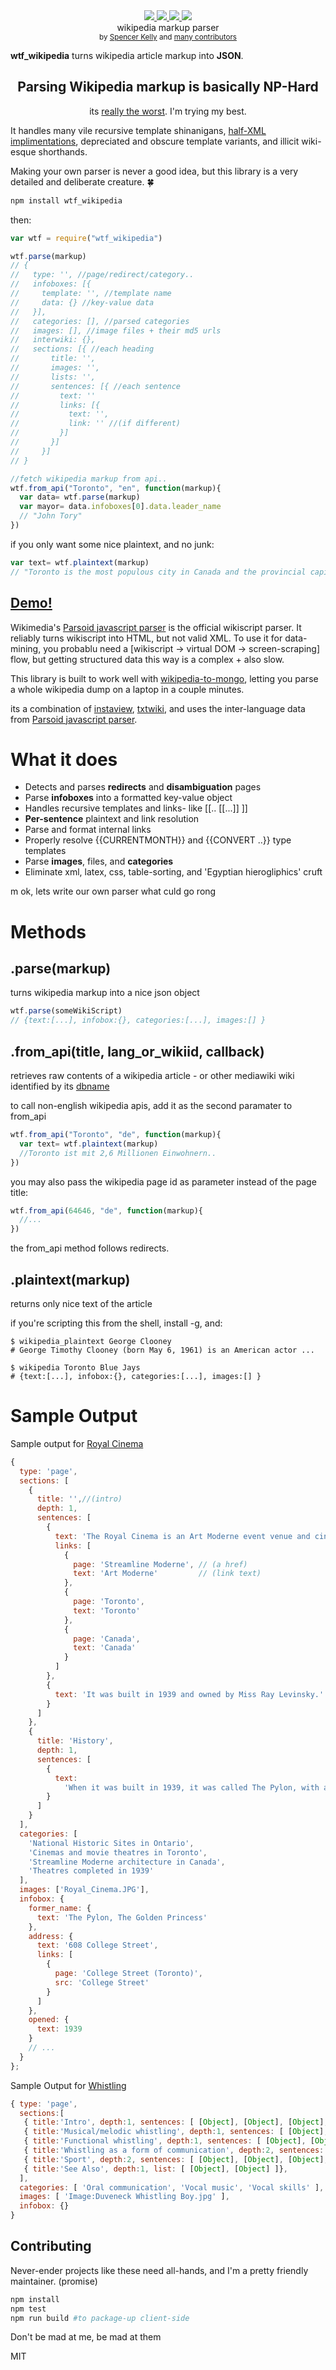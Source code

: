 <div align="center">
  <a href="https://www.codacy.com/app/spencerkelly86/wtf_wikipedia">
    <img src="https://api.codacy.com/project/badge/grade/e84f69487c9348ba9cd8e31031a05a4f" />
  </a>
  <a href="https://npmjs.org/package/wtf_wikipedia">
    <img src="https://img.shields.io/npm/v/wtf_wikipedia.svg?style=flat-square" />
  </a>
  <a href="https://nodejs.org/api/documentation.html#documentation_stability_index">
    <img src="https://img.shields.io/badge/stability-stable-green.svg?style=flat-square" />
  </a>
  <a href="https://www.codacy.com/app/spencerkelly86/wtf_wikipedia">
    <img src="https://api.codacy.com/project/badge/Coverage/e84f69487c9348ba9cd8e31031a05a4f" />
  </a>
  <div>wikipedia markup parser</div>
  <sub>
    by
    <a href="https://github.com/spencermountain">Spencer Kelly</a> and
    <a href="https://github.com/spencermountain/wtf_wikipedia/graphs/contributors">
      many contributors
    </a>
  </sub>
</div>
<p></p>

**wtf_wikipedia** turns wikipedia article markup into **JSON**.

<h2 align="center">Parsing Wikipedia markup is basically NP-Hard</h2>
<div align="center">
  its <a href="https://en.wikipedia.org/wiki/Help:WikiHiero_syntax">really the worst</a>.  I'm trying my best.
</div>

It handles many vile recursive template shinanigans, [half-XML implimentations](https://en.wikipedia.org/wiki/Help:HTML_in_wikitext), depreciated and obscure template variants, and illicit wiki-esque shorthands.

Making your own parser is never a good idea, but this library is a very detailed and deliberate creature. :four_leaf_clover:

```bash
npm install wtf_wikipedia
```
then:
````javascript
var wtf = require("wtf_wikipedia")

wtf.parse(markup)
// {
//   type: '', //page/redirect/category..
//   infoboxes: [{
//     template: '', //template name
//     data: {} //key-value data
//   }],
//   categories: [], //parsed categories
//   images: [], //image files + their md5 urls
//   interwiki: {},
//   sections: [{ //each heading
//       title: '',
//       images: '',
//       lists: '',
//       sentences: [{ //each sentence
//         text: ''
//         links: [{
//           text: '',
//           link: '' //(if different)
//         }]
//       }]
//     }]
// }

//fetch wikipedia markup from api..
wtf.from_api("Toronto", "en", function(markup){
  var data= wtf.parse(markup)
  var mayor= data.infoboxes[0].data.leader_name
  // "John Tory"
})
````
if you only want some nice plaintext, and no junk:
````javascript
var text= wtf.plaintext(markup)
// "Toronto is the most populous city in Canada and the provincial capital..."
````
## [Demo!](https://rawgit.com/spencermountain/wtf_wikipedia/master/demo/index.html#)

Wikimedia's [Parsoid javascript parser](https://www.mediawiki.org/wiki/Parsoid) is the official wikiscript parser. It reliably turns wikiscript into HTML, but not valid XML. To use it for data-mining, you probablu need a [wikiscript -> virtual DOM -> screen-scraping] flow, but getting structured data this way is a complex + also slow.

This library is built to work well with [wikipedia-to-mongo](https://github.com/spencermountain/wikipedia-to-mongodb), letting you parse a whole wikipedia dump on a laptop in a couple minutes.

its a combination of [instaview](https://en.wikipedia.org/wiki/User:Pilaf/InstaView), [txtwiki](https://github.com/joaomsa/txtwiki.js), and uses the inter-language data from [Parsoid javascript parser](https://www.mediawiki.org/wiki/Parsoid).

# What it does
* Detects and parses **redirects** and **disambiguation** pages
* Parse **infoboxes** into a formatted key-value object
* Handles recursive templates and links- like [[.. [[...]] ]]
* **Per-sentence** plaintext and link resolution
* Parse and format internal links
* Properly resolve {{CURRENTMONTH}} and {{CONVERT ..}} type templates
* Parse **images**, files, and **categories**
* Eliminate xml, latex, css, table-sorting, and 'Egyptian hierogliphics' cruft


m ok, lets write our own parser what culd go rong

# Methods
## **.parse(markup)**
turns wikipedia markup into a nice json object

```javascript
wtf.parse(someWikiScript)
// {text:[...], infobox:{}, categories:[...], images:[] }
```

## **.from_api(title, lang_or_wikiid, callback)**
retrieves raw contents of a wikipedia article - or other mediawiki wiki identified by its [dbname](http://en.wikipedia.org/w/api.php?action=sitematrix&format=json)

to call non-english wikipedia apis, add it as the second paramater to from_api
```javascript
wtf.from_api("Toronto", "de", function(markup){
  var text= wtf.plaintext(markup)
  //Toronto ist mit 2,6 Millionen Einwohnern..
})
```

you may also pass the wikipedia page id as parameter instead of the page title:
```javascript
wtf.from_api(64646, "de", function(markup){
  //...
})
```
the from_api method follows redirects.
## **.plaintext(markup)**
returns only nice text of the article

if you're scripting this from the shell, install -g, and:
````shell
$ wikipedia_plaintext George Clooney
# George Timothy Clooney (born May 6, 1961) is an American actor ...

$ wikipedia Toronto Blue Jays
# {text:[...], infobox:{}, categories:[...], images:[] }

````
# Sample Output
Sample output for [Royal Cinema](https://en.wikipedia.org/wiki/Royal_Cinema)
````javascript
{
  type: 'page',
  sections: [
    {
      title: '',//(intro)
      depth: 1,
      sentences: [
        {
          text: 'The Royal Cinema is an Art Moderne event venue and cinema in Toronto, Canada.',
          links: [
            {
              page: 'Streamline Moderne', // (a href)
              text: 'Art Moderne'         // (link text)
            },
            {
              page: 'Toronto',
              text: 'Toronto'
            },
            {
              page: 'Canada',
              text: 'Canada'
            }
          ]
        },
        {
          text: 'It was built in 1939 and owned by Miss Ray Levinsky.'
        }
      ]
    },
    {
      title: 'History',
      depth: 1,
      sentences: [
        {
          text:
            'When it was built in 1939, it was called The Pylon, with an accompanying large sign at the front of the theatre.'
        }
      ]
    }
  ],
  categories: [
    'National Historic Sites in Ontario',
    'Cinemas and movie theatres in Toronto',
    'Streamline Moderne architecture in Canada',
    'Theatres completed in 1939'
  ],
  images: ['Royal_Cinema.JPG'],
  infobox: {
    former_name: {
      text: 'The Pylon, The Golden Princess'
    },
    address: {
      text: '608 College Street',
      links: [
        {
          page: 'College Street (Toronto)',
          src: 'College Street'
        }
      ]
    },
    opened: {
      text: 1939
    }
    // ...
  }
};
````

Sample Output for [Whistling](https://en.wikipedia.org/w/index.php?title=Whistling)
````javascript
{ type: 'page',
  sections:[
   { title:'Intro', depth:1, sentences: [ [Object], [Object], [Object], [Object] ]},
   { title:'Musical/melodic whistling', depth:1, sentences: [ [Object], [Object], [Object], [Object] ]},
   { title:'Functional whistling', depth:1, sentences: [ [Object], [Object], [Object], [Object] ]},
   { title:'Whistling as a form of communication', depth:2, sentences: [ [Object], [Object], [Object], [Object] ]},
   { title:'Sport', depth:2, sentences: [ [Object], [Object], [Object], [Object] ]},
   { title:'See Also', depth:1, list: [ [Object], [Object] ]},
  ],
  categories: [ 'Oral communication', 'Vocal music', 'Vocal skills' ],
  images: [ 'Image:Duveneck Whistling Boy.jpg' ],
  infobox: {}
}
````

## Contributing
Never-ender projects like these need all-hands, and I'm a pretty friendly maintainer. (promise)

```bash
npm install
npm test
npm run build #to package-up client-side
```

Don't be mad at me, be mad at them

MIT
